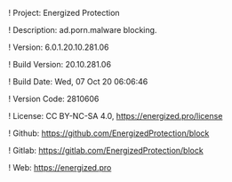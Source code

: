 ! Project: Energized Protection

! Description: ad.porn.malware blocking.

! Version: 6.0.1.20.10.281.06

! Build Version: 20.10.281.06

! Build Date: Wed, 07 Oct 20 06:06:46

! Version Code: 2810606

! License: CC BY-NC-SA 4.0, https://energized.pro/license

! Github: https://github.com/EnergizedProtection/block

! Gitlab: https://gitlab.com/EnergizedProtection/block


! Web: https://energized.pro
